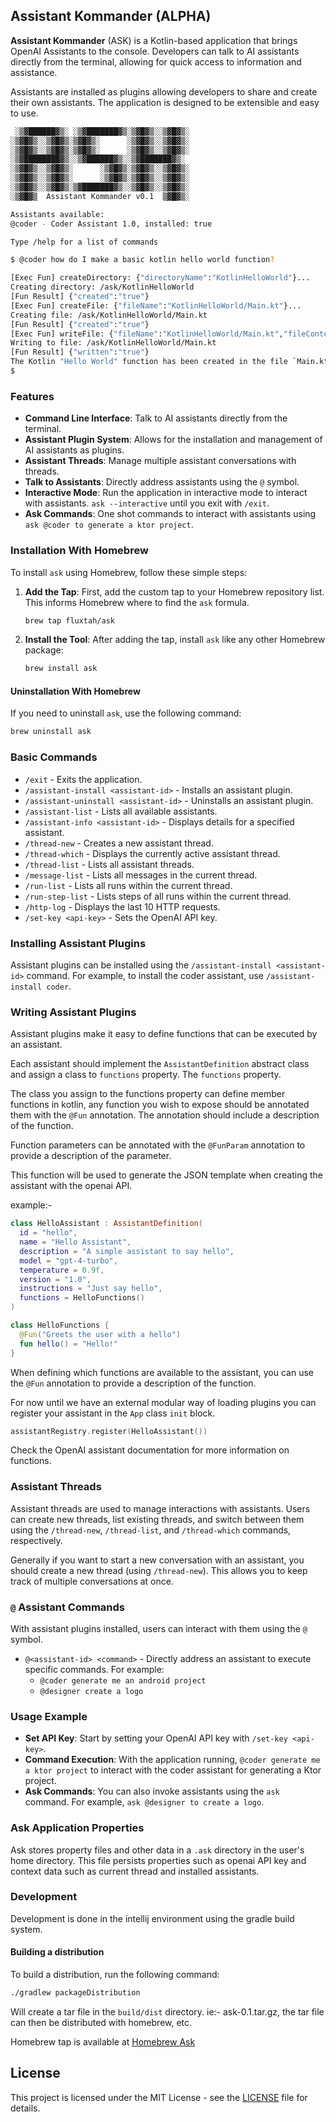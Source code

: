 ## Assistant Kommander (ALPHA)
**Assistant Kommander** (ASK) is a Kotlin-based application that brings OpenAI Assistants to the console. Developers can talk to AI assistants directly from the terminal, allowing for quick access to information and assistance.

Assistants are installed as plugins allowing developers to share and create their own assistants. The application is designed to be extensible and easy to use.

```bash
 ░▒▓██████▓▒░ ░▒▓███████▓▒░▒▓█▓▒░░▒▓█▓▒░ 
░▒▓█▓▒░░▒▓█▓▒░▒▓█▓▒░      ░▒▓█▓▒░░▒▓█▓▒░ 
░▒▓█▓▒░░▒▓█▓▒░▒▓█▓▒░      ░▒▓█▓▒░░▒▓█▓▒░ 
░▒▓████████▓▒░░▒▓██████▓▒░░▒▓███████▓▒░  
░▒▓█▓▒░░▒▓█▓▒░      ░▒▓█▓▒░▒▓█▓▒░░▒▓█▓▒░ 
░▒▓█▓▒░░▒▓█▓▒░      ░▒▓█▓▒░▒▓█▓▒░░▒▓█▓▒░ 
░▒▓█▓▒░░▒▓█▓▒░▒▓███████▓▒░░▒▓█▓▒░░▒▓█▓▒░             
░▒▓█▓▒  Assistant Kommander v0.1  ▒▓█▓▒░

Assistants available:
@coder - Coder Assistant 1.0, installed: true

Type /help for a list of commands

$ @coder how do I make a basic kotlin hello world function?

[Exec Fun] createDirectory: {"directoryName":"KotlinHelloWorld"}...
Creating directory: /ask/KotlinHelloWorld
[Fun Result] {"created":"true"}
[Exec Fun] createFile: {"fileName":"KotlinHelloWorld/Main.kt"}...
Creating file: /ask/KotlinHelloWorld/Main.kt
[Fun Result] {"created":"true"}
[Exec Fun] writeFile: {"fileName":"KotlinHelloWorld/Main.kt","fileContents":"fun main() {\n    println(\"Hello, World!\")\n}"}...
Writing to file: /ask/KotlinHelloWorld/Main.kt
[Fun Result] {"written":"true"}
The Kotlin "Hello World" function has been created in the file `Main.kt` within the `KotlinHelloWorld` project.
$ 
```

### Features
- **Command Line Interface**: Talk to AI assistants directly from the terminal.
- **Assistant Plugin System**: Allows for the installation and management of AI assistants as plugins.
- **Assistant Threads**: Manage multiple assistant conversations with threads.
- **Talk to Assistants**: Directly address assistants using the `@` symbol.
- **Interactive Mode**: Run the application in interactive mode to interact with assistants. `ask --interactive` until you exit with `/exit`.
- **Ask Commands**: One shot commands to interact with assistants using `ask @coder to generate a ktor project`.


### Installation With Homebrew

To install `ask` using Homebrew, follow these simple steps:

1. **Add the Tap**:
   First, add the custom tap to your Homebrew repository list. This informs Homebrew where to find the `ask` formula.
   ```bash
   brew tap fluxtah/ask
   ```

2. **Install the Tool**:
   After adding the tap, install `ask` like any other Homebrew package:
   ```bash
   brew install ask
   ```

#### Uninstallation With Homebrew

If you need to uninstall `ask`, use the following command:
```bash
brew uninstall ask
```

### Basic Commands
- `/exit` - Exits the application.
- `/assistant-install <assistant-id>` - Installs an assistant plugin.
- `/assistant-uninstall <assistant-id>` - Uninstalls an assistant plugin.
- `/assistant-list` - Lists all available assistants.
- `/assistant-info <assistant-id>` - Displays details for a specified assistant.
- `/thread-new` - Creates a new assistant thread.
- `/thread-which` - Displays the currently active assistant thread.
- `/thread-list` - Lists all assistant threads.
- `/message-list` - Lists all messages in the current thread.
- `/run-list` - Lists all runs within the current thread.
- `/run-step-list` - Lists steps of all runs within the current thread.
- `/http-log` - Displays the last 10 HTTP requests.
- `/set-key <api-key>` - Sets the OpenAI API key.

### Installing Assistant Plugins
Assistant plugins can be installed using the `/assistant-install <assistant-id>` command. For example, to install the coder assistant, use `/assistant-install coder`.

### Writing Assistant Plugins
Assistant plugins make it easy to define functions that can be executed by an assistant.

Each assistant should implement the `AssistantDefinition` abstract class and assign a class to `functions` property. The `functions` property.

The class you assign to the functions property can define member functions in kotlin, any function you wish to expose should be annotated them with the `@Fun` annotation. The annotation should include a description of the function.

Function parameters can be annotated with the `@FunParam` annotation to provide a description of the parameter.

This function will be used to generate the JSON template when creating the assistant with the openai API.

example:- 

```kotlin
class HelloAssistant : AssistantDefinition(
  id = "hello",
  name = "Hello Assistant",
  description = "A simple assistant to say hello",
  model = "gpt-4-turbo",
  temperature = 0.9f,
  version = "1.0",
  instructions = "Just say hello",
  functions = HelloFunctions()
)

class HelloFunctions {
  @Fun("Greets the user with a hello")
  fun hello() = "Hello!"
}
```

When defining which functions are available to the assistant, you can use the `@Fun` annotation to provide a description of the function.

For now until we have an external modular way of loading plugins you can register your assistant in the `App` class `init` block.

```kotlin
assistantRegistry.register(HelloAssistant())
```

Check the OpenAI assistant documentation for more information on functions.

### Assistant Threads
Assistant threads are used to manage interactions with assistants. Users can create new threads, list existing threads, and switch between them using the `/thread-new`, `/thread-list`, and `/thread-which` commands, respectively.

Generally if you want to start a new conversation with an assistant, you should create a new thread (using `/thread-new`). This allows you to keep track of multiple conversations at once.

### `@` Assistant Commands
With assistant plugins installed, users can interact with them using the `@` symbol.

- `@<assistant-id> <command>` - Directly address an assistant to execute specific commands. For example:
    - `@coder generate me an android project`
    - `@designer create a logo`


### Usage Example
- **Set API Key**: Start by setting your OpenAI API key with `/set-key <api-key>`.
- **Command Execution**: With the application running, `@coder generate me a ktor project` to interact with the coder assistant for generating a Ktor project.
- **Ask Commands**: You can also invoke assistants using the `ask` command. For example, `ask @designer to create a logo`.

### Ask Application Properties
Ask stores property files and other data in a `.ask` directory in the user's home directory. This file persists properties such as openai API key and context data such as current thread and installed assistants.

### Development
Development is done in the intellij environment using the gradle build system.

#### Building a distribution
To build a distribution, run the following command:

```bash
./gradlew packageDistribution
```

Will create a tar file in the `build/dist` directory. ie:- ask-0.1.tar.gz, the tar file can then
be distributed with homebrew, etc.

Homebrew tap is available at [Homebrew Ask](https://github.com/fluxtah/homebrew-ask)

## License

This project is licensed under the MIT License - see the [LICENSE](LICENSE) file for details.


